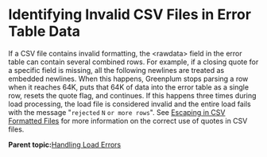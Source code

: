 # Identifying Invalid CSV Files in Error Table Data 

If a CSV file contains invalid formatting, the <rawdata\> field in the error table can contain several combined rows. For example, if a closing quote for a specific field is missing, all the following newlines are treated as embedded newlines. When this happens, Greenplum stops parsing a row when it reaches 64K, puts that 64K of data into the error table as a single row, resets the quote flag, and continues. If this happens three times during load processing, the load file is considered invalid and the entire load fails with the message "`rejected` `N` `or more rows`". See [Escaping in CSV Formatted Files](g-escaping-in-csv-formatted-files.html) for more information on the correct use of quotes in CSV files.

**Parent topic:**[Handling Load Errors](../../load/topics/g-handling-load-errors.html)

